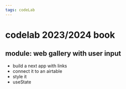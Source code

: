 ```yaml
---
tags: codeLab
---
```


codelab 2023/2024 book
===

module: web gallery with user input
---
* build a next app with links
* connect it to an airtable
* style it
* useState